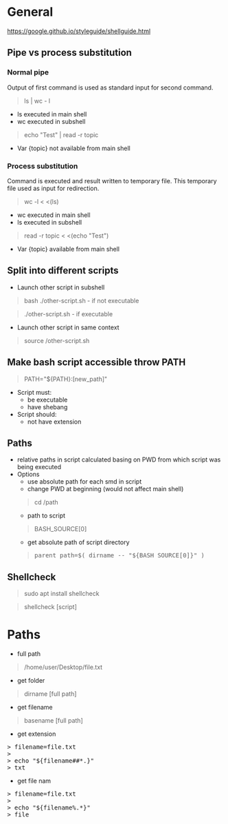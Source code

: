 # General

https://google.github.io/styleguide/shellguide.html

## Pipe vs process substitution

### Normal pipe

Output of first command is used as standard input for second command.
> ls | wc - l
- ls executed in main shell
- wc executed in subshell

> echo "Test" | read -r topic
- Var {topic} not available from main shell

### Process substitution

Command is executed and result written to temporary file.
This temporary file used as input for redirection.

> wc -l < <(ls)

- wc executed in main shell
- ls executed in subshell

> read -r topic < <(echo "Test")
- Var {topic} available from main shell

## Split into different scripts

- Launch other script in subshell
> bash ./other-script.sh - if not executable

> ./other-script.sh - if executable

- Launch other script in same context

> source /other-script.sh

## Make bash script accessible throw PATH

> PATH="${PATH}:[new_path]"

- Script must:
    * be executable
    * have shebang
- Script should:
    * not have extension 

## Paths
- relative paths in script calculated basing on PWD from which script was being executed
- Options
    * use absolute path for each smd in script
    * change PWD at beginning (would not affect main shell)
    > cd /path
    * path to script
    > BASH_SOURCE[0]
    * get absolute path of script directory
    > <pre>parent_path=$( dirname -- "${BASH_SOURCE[0]}" )</pre>

## Shellcheck
> sudo apt  install shellcheck 

> shellcheck [script]

# Paths
- full path
> /home/user/Desktop/file.txt

- get folder
> dirname [full path]

- get filename
> basename [full path]

- get extension 
<pre>
> filename=file.txt
>
> echo "${filename##*.}"
> txt
</pre>

- get file nam
<pre>
> filename=file.txt
>
> echo "${filename%.*}"
> file
</pre> 